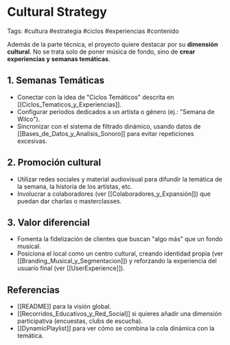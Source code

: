# Cultural Strategy
Tags: #cultura #estrategia #ciclos #experiencias #contenido

Además de la parte técnica, el proyecto quiere destacar por su **dimensión cultural**. No se trata solo de poner música de fondo, sino de **crear experiencias y semanas temáticas**.

## 1. Semanas Temáticas
- Conectar con la idea de "Ciclos Temáticos" descrita en [[Ciclos_Tematicos_y_Experiencias]].  
- Configurar periodos dedicados a un artista o género (ej.: "Semana de Wilco").  
- Sincronizar con el sistema de filtrado dinámico, usando datos de [[Bases_de_Datos_y_Analisis_Sonoro]] para evitar repeticiones excesivas.

## 2. Promoción cultural
- Utilizar redes sociales y material audiovisual para difundir la temática de la semana, la historia de los artistas, etc.
- Involucrar a colaboradores (ver [[Colaboradores_y_Expansión]]) que puedan dar charlas o masterclasses.

## 3. Valor diferencial
- Fomenta la fidelización de clientes que buscan "algo más" que un fondo musical.
- Posiciona el local como un centro cultural, creando identidad propia (ver [[Branding_Musical_y_Segmentacion]]) y reforzando la experiencia del usuario final (ver [[UserExperience]]).

## Referencias
- [[README]] para la visión global.
- [[Recorridos_Educativos_y_Red_Social]] si quieres añadir una dimensión participativa (encuestas, clubs de escucha).
- [[DynamicPlaylist]] para ver cómo se combina la cola dinámica con la temática.